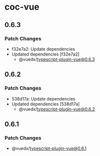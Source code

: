 # coc-vue

## 0.6.3

### Patch Changes

- f32e7a2: Update dependencies
- Updated dependencies [f32e7a2]
  - @vuedx/typescript-plugin-vue@0.6.3

## 0.6.2

### Patch Changes

- 538d17a: Update dependencies
- Updated dependencies [538d17a]
  - @vuedx/typescript-plugin-vue@0.6.2

## 0.6.1

### Patch Changes

- @vuedx/typescript-plugin-vue@0.6.1
